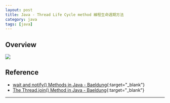 ```yaml
---
layout: post
title: Java - Thread Life Cycle method 線程生命週期方法
category: java
tags: [java]
---
```


## Overview

![](https://hauchenglee.github.io/assets/images/java/Life_cycle_of_a_Thread_in_Java.jpg)

## Reference

- [wait and notify() Methods in Java - Baeldung](https://www.baeldung.com/java-wait-notify){:target="_blank"}
- [The Thread.join() Method in Java - Baeldung](https://www.baeldung.com/java-thread-join){:target="_blank"}

---